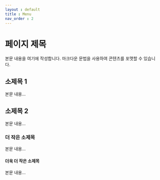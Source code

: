```yaml
---
layout : default
title : Menu
nav_order : 2
---
```


# 페이지 제목

본문 내용을 여기에 작성합니다. 마크다운 문법을 사용하여 콘텐츠를 포맷할 수 있습니다.

## 소제목 1

본문 내용...

## 소제목 2

본문 내용...

### 더 작은 소제목

본문 내용...

#### 더욱 더 작은 소제목

본문 내용...
